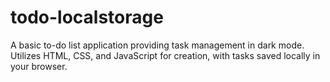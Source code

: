 # todo-localstorage
A basic to-do list application providing task management in dark mode. Utilizes HTML, CSS, and JavaScript for creation, with tasks saved locally in your browser.

